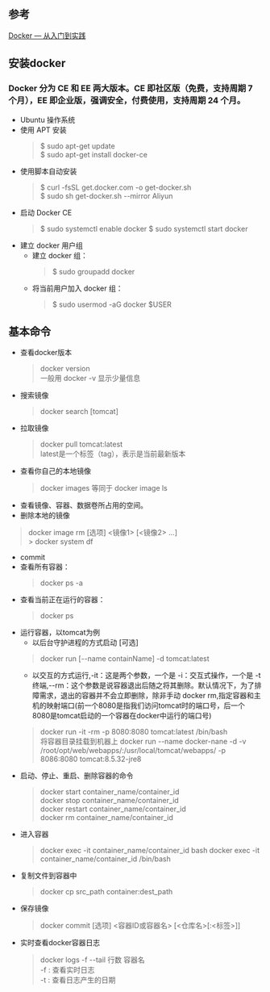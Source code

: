 ## 参考
[Docker — 从入门到实践](https://yeasy.gitbooks.io/docker_practice/content/)   
## 安装docker
### Docker 分为 CE 和 EE 两大版本。CE 即社区版（免费，支持周期 7 个月），EE 即企业版，强调安全，付费使用，支持周期 24 个月。
- Ubuntu 操作系统
- 使用 APT 安装
    > $ sudo apt-get update   
    > $ sudo apt-get install docker-ce
- 使用脚本自动安装
    > $ curl -fsSL get.docker.com -o get-docker.sh  
    > $ sudo sh get-docker.sh --mirror Aliyun
- 启动 Docker CE
    > $ sudo systemctl enable docker
    > $ sudo systemctl start docker
- 建立 docker 用户组
    - 建立 docker 组：
        > $ sudo groupadd docker
    - 将当前用户加入 docker 组：
        > $ sudo usermod -aG docker $USER

## 基本命令
- 查看docker版本
    >docker version   
    一般用 docker -v 显示少量信息
- 搜索镜像
    >docker search [tomcat]
- 拉取镜像
    >docker pull tomcat:latest     
    latest是一个标签（tag），表示是当前最新版本
- 查看你自己的本地镜像
    > docker images  等同于 docker image ls
- 查看镜像、容器、数据卷所占用的空间。
- 删除本地的镜像
> docker image rm [选项] <镜像1> [<镜像2> ...]   
    > docker system df
- commit
- 查看所有容器：
    >docker ps -a
- 查看当前正在运行的容器：
    >docker ps
- 运行容器，以tomcat为例
    - 以后台守护进程的方式启动 [可选]
    >docker run [--name containName] -d tomcat:latest
    - 以交互的方式运行,-it：这是两个参数，一个是 -i：交互式操作，一个是 -t 终端,--rm：这个参数是说容器退出后随之将其删除。默认情况下，为了排障需求，退出的容器并不会立即删除，除非手动 docker rm,指定容器和主机的映射端口(前一个8080是指我们访问tomcat时的端口号，后一个8080是tomcat启动的一个容器在docker中运行的端口号)
    >docker run -it -rm -p 8080:8080 tomcat:latest /bin/bash    
    将容器目录挂载到机器上
    >docker run --name docker-nane -d -v /root/opt/web/webapps/:/usr/local/tomcat/webapps/  -p 8086:8080 tomcat:8.5.32-jre8
- 启动、停止、重启、删除容器的命令
    >docker start container_name/container_id      
    >docker stop container_name/container_id    
    >docker restart container_name/container_id  
    >docker rm container_name/container_id
- 进入容器 
    >  docker exec -it container_name/container_id bash
    > docker exec -it container_name/container_id /bin/bash 
- 复制文件到容器中
    > docker cp src_path container:dest_path
- 保存镜像
    > docker commit [选项] <容器ID或容器名> [<仓库名>[:<标签>]]
- 实时查看docker容器日志
    > docker logs -f --tail 行数 容器名  
    -f : 查看实时日志  
    -t : 查看日志产生的日期
